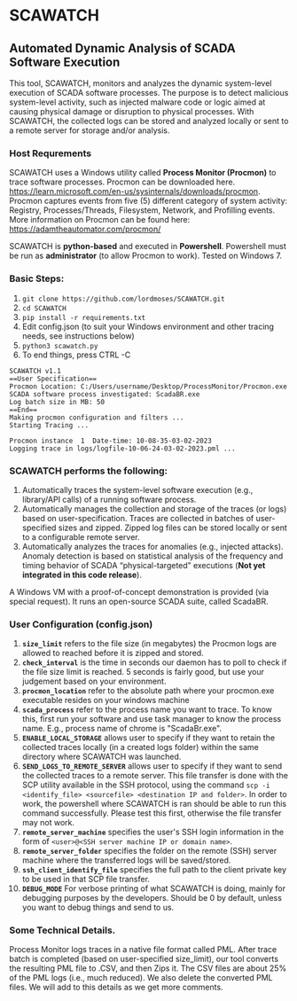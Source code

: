 # SCAWATCH

## Automated Dynamic Analysis of SCADA Software Execution

This tool, SCAWATCH, monitors and analyzes the dynamic system-level execution of SCADA software processes. The purpose is to detect malicious system-level activity, such as injected malware code or logic aimed at causing physical damage or disruption to physical processes. With SCAWATCH, the collected logs can be stored and analyzed locally or sent to a remote server for storage and/or analysis. 

### Host Requrements

SCAWATCH uses a Windows utility called **Process Monitor (Procmon)** to trace software processes. Procmon can be downloaded here. https://learn.microsoft.com/en-us/sysinternals/downloads/procmon. Procmon captures events from five (5) different category of system activity: Registry, Processes/Threads, Filesystem, Network, and Profilling events. More information on Procmon can be found here: https://adamtheautomator.com/procmon/

SCAWATCH is **python-based** and executed in **Powershell**. Powershell must be run as **administrator** (to allow Procmon to work). Tested on Windows 7.

### Basic Steps:
1. `git clone https://github.com/lordmoses/SCAWATCH.git`
2. `cd SCAWATCH`
3. `pip install -r requirements.txt`
4. Edit config.json (to suit your Windows environment and other tracing needs, see instructions below)
5. `python3 scawatch.py`
6. To end things, press CTRL -C


```
SCAWATCH v1.1
==User Specification==
Procmon Location: C:/Users/username/Desktop/ProcessMonitor/Procmon.exe
SCADA software process investigated: ScadaBR.exe
Log batch size in MB: 50
==End==
Making procmon configuration and filters ...
Starting Tracing ...

Procmon instance  1  Date-time: 10-08-35-03-02-2023
Logging trace in logs/logfile-10-06-24-03-02-2023.pml ...
```




### SCAWATCH performs the following:
1.	Automatically traces the system-level software execution (e.g., library/API calls) of a running software process.
2.	Automatically manages the collection and storage of the traces (or logs) based on user-specification. Traces are collected in batches of user-specified sizes and zipped. Zipped log files can be stored locally or sent to a configurable remote server.
3.	Automatically analyzes the traces for anomalies (e.g., injected attacks). Anomaly detection is based on statistical analysis of the frequency and timing behavior of SCADA “physical-targeted” executions (**Not yet integrated in this code release**).

A Windows VM with a proof-of-concept demonstration is provided (via special request). It runs an open-source SCADA suite, called ScadaBR.

### User Configuration (config.json)
1. **`size_limit`** refers to the file size (in megabytes) the Procmon logs are allowed to reached before it is zipped and stored. 
2. **`check_interval`** is the time in seconds our daemon has to poll to check if the file size limit is reached. 5 seconds is fairly good, but use your judgement based on your environment.
3. **`procmon_location`** refer to the absolute path where your procmon.exe executable resides on your windows machine
4. **`scada_process`** refer to the process name you want to trace. To know this, first run your software and use task manager to know the process name. E.g., process name of chrome is "ScadaBr.exe".
5. **`ENABLE_LOCAL_STORAGE`** allows user to specify if they want to retain the collected traces locally (in a created logs folder) within the same directory where SCAWATCH was launched.
6. **`SEND_LOGS_TO_REMOTE_SERVER`** allows user to specify if they want to send the collected traces to a remote server. This file transfer is done with the SCP utility available in the SSH protocol, using the command `scp -i <identify_file> <sourcefile> <destination IP and folder>`. In order to work, the powershell where SCAWATCH is ran should be able to run this command successfully. Please test this first, otherwise the file transfer may not work.
7. **`remote_server_machine`** specifies the user's SSH login information in the form of `<user>@<SSH server machine IP or domain name>`.
8. **`remote_server_folder`** specifies the folder on the remote (SSH) server machine where the transferred logs will be saved/stored.
9. **`ssh_client_identify_file`** specifies the full path to the client private key to be used in that SCP file transfer.
10. **`DEBUG_MODE`** For verbose printing of what SCAWATCH is doing, mainly for debugging purposes by the developers. Should be 0 by default, unless you want to debug things and send to us. 



### Some Technical Details.
Process Monitor logs traces in a native file format called PML. After trace batch is completed (based on user-specified size_limit), our tool converts the resulting PML file to .CSV, and then Zips it. The CSV files are about 25% of the PML logs (i.e., much reduced). We also delete the converted PML files. We will add to this details as we get more comments.
